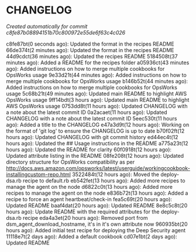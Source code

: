 # CHANGELOG
*Created automatically for commit c8fe87b08894151b70c800972e55de6f63c4c026*

c8fe87bt(0 seconds ago): Updated the format in the recipes README
66de374t(2 minutes ago): Updated the format in the recipes README
44d9cdct(36 minutes ago): Updated the recipes README
5184508t(37 minutes ago): Added a README for the recipes folder
a05936ct(43 minutes ago): Added instructions on how to merge multiple cookbooks for OpsWorks usage
9e33d21t(44 minutes ago): Added instructions on how to merge multiple cookbooks for OpsWorks usage
b146b52t(44 minutes ago): Added instructions on how to merge multiple cookbooks for OpsWorks usage
5c68b21t(49 minutes ago): Updated main README to highlight AWS OpsWorks usage
9ff14bdt(3 hours ago): Updated main README to highlight AWS OpsWorks usage
0753dd8t(11 hours ago): Updated CHANGELOG with a note about the latest commit ID
0a2acaet(11 hours ago): Updated CHANGELOG with a note about the latest commit ID
5eec530t(11 hours ago): Added a title to the CHANGELOG
e47a3d9t(12 hours ago): Working on the format of 'git log' to ensure the CHANGELOG is up to date
b70f02ft(12 hours ago): Updated CHANGELOG with git commit history
ed44ec4t(12 hours ago): Updated the ## Usage instructions in the README
a775a23t(12 hours ago): Updated the README for clarity
60f0918t(12 hours ago): Updated attribute listing in the README
08fe208t(12 hours ago): Updated directory structure for OpsWorks compatibility as per http://docs.aws.amazon.com/opsworks/latest/userguide/workingcookbook-installingcustom-repo.html
3522484t(12 hours ago): Moved the deploy-dsa.rb recipe to default.rb
eb542fet(13 hours ago): Added more recipes to manage the agent on the node
d6822c0t(13 hours ago): Added more recipes to manage the agent on the node
e836b72t(13 hours ago): Added a recipe to force an agent heartbeat/check-in
fea5c69t(20 hours ago): Updated README
baaf4dat(20 hours ago): Updated README
8e8c5c8t(20 hours ago): Update README with the required attributes for the deploy-dsa.rb recipe
eda4a3et(20 hours ago): Removed port from dsm_agent_download_hostname, it's in it's own attribute now
960935bt(20 hours ago): Added initial test recipe for deploying the Deep Security agent
11118e7t(2 days ago): Added a default cookbook
cd07e1bt(2 days ago): Updated README
